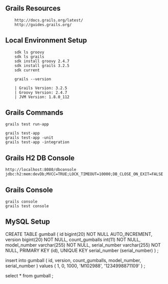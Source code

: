 ## Grails Resources

		http://docs.grails.org/latest/
		http://guides.grails.org/

## Local Environment Setup

		sdk ls groovy
		sdk ls grails
	   	sdk install groovy 2.4.7
	   	sdk install grails 3.2.5
	   	sdk current

	   	grails --version
	    
		| Grails Version: 3.2.5
		| Groovy Version: 2.4.7
		| JVM Version: 1.8.0_112
		
	    
## Grails Commands

	grails test run-app
	
	grails test-app
	grails test-app -unit
	grails test-app -integration


## Grails H2 DB Console

	http://localhost:8080/dbconsole 
	jdbc:h2:mem:devDb;MVCC=TRUE;LOCK_TIMEOUT=10000;DB_CLOSE_ON_EXIT=FALSE
	

## Grails Console

	grails console
	grails test console

## MySQL Setup

CREATE TABLE gumball (
  id bigint(20) NOT NULL AUTO_INCREMENT,
  version bigint(20) NOT NULL,
  count_gumballs int(11) NOT NULL,
  model_number varchar(255) NOT NULL,
  serial_number varchar(255) NOT NULL,
  PRIMARY KEY (id),
  UNIQUE KEY serial_number (serial_number)
) ;

insert into gumball ( id, version, count_gumballs, model_number, serial_number ) 
values ( 1, 0, 1000, 'M102988', '1234998871109' ) ;

select * from gumball ;




